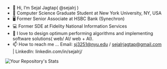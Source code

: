 - 👋 Hi, I’m Sejal Jagtap( @sejalrj )
- 🌱 Computer Science Graduate Student at New York University, NY, USA
- 🖥️ Former Senior Associate at HSBC Bank (Synechron) 
- 💻 Former SDE at Fidelity National Information Services
- 👀 I love to design optimum performing algorithms and implementing software solutions( web/ AI/ web + AI).
- 📫 How to reach me ... Email: sj3251@nyu.edu / sejalrjagtap@gmail.com | LinkedIn: linkedin.com/in/sejalrj/
<!---
sejalrj/sejalrj is a ✨ special ✨ repository because its `README.md` (this file) appears on your GitHub profile.
You can click the Preview link to take a look at your changes.
--->
![Your Repository's Stats](https://github-readme-stats.vercel.app/api?username=sejalrj&show_icons=true)

